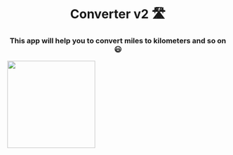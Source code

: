 <h1 align="center">Converter v2 🛣️</h1>
<h3 align="center">This app will help you to convert miles to kilometers and so on 😃</h3>


<img align="center" width="200" src="https://i.ibb.co/QYHnyjH/Screenshot-2023-02-09-at-10-54-55-PM.png">
